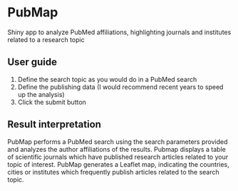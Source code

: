 # PubMap
Shiny app to analyze PubMed affiliations, highlighting journals and institutes related to a research topic

## User guide
1. Define the search topic as you would do in a PubMed search
2. Define the publishing data (I would recommend recent years to speed up the analysis)
3. Click the submit button

## Result interpretation
PubMap performs a PubMed search using the search parameters provided and analyzes the author affiliations of the results.
Pubmap displays a table of scientific journals which have published research articles related to your topic of interest. 
PubMap generates a Leaflet map, indicating the countries, cities or institutes which frequently publish articles related to the search topic.

